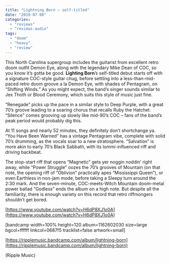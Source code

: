 ```yaml
---
title: "Lightning Born – self-titled"
date: "2019-07-08"
categories: 
  - "reviews"
  - "reviews-audio"
tags: 
  - "doom"
  - "heavy"
  - "review"
---
```


This North Carolina supergroup includes the guitarist from excellent retro doom outfit Demon Eye, along with the legendary Mike Dean of COC, so you know it’s gotta be good. **Lighting Born**’s self-titled debut starts off with a signature COC-style guitar chug, before settling into a less-than-mid-paced retro doom groove a la Demon Eye, with shades of Pentagram, on “Shifting Winds.” As you might expect, the band’s singer sounds similar to Jex Thoth or Blood Ceremony, which suits this style of music just fine.

“Renegade” picks up the pace in a similar style to Deep Purple, with a great 70’s groove leading to a soaring chorus that recalls Ruby the Hatchet. “Silence” comes grooving up slowly like mid-90’s COC – fans of the band’s peak period would probably dig this.

At 11 songs and nearly 52 minutes, they definitely don’t shortchange ya. “You Have Been Warned” has a vintage Pentagram vibe, complete with solid 70’s drumming, as the vocals soar to a new stratosphere. “Salvation” is more akin to early 70’s Black Sabbath, with its Iommi-influenced riff and driving backbeat.

The stop-start riff that opens “Magnetic” gets yer noggin noddin’ right away, while “Power Struggle” oozes the 70’s grooves of Mountain (on that note, the opening riff of “Oblivion” practically apes “Mississippi Queen”), or even Earthless in non-jam mode, before taking a Sleepy turn around the 2:30 mark. And the seven-minute, COC-meets-Witch Mountain doom-metal power ballad “Godless” ends the album on a high note. But despite all the familiarity, there is enough variety on this record that retro riffmongers shouldn’t get bored.

[https://www.youtube.com/watch?v=H6dP8XJ1o0A](https://www.youtube.com/watch?v=H6dP8XJ1o0A)

\[bandcamp width=100% height=120 album=1162602030 size=large bgcol=ffffff linkcol=0687f5 tracklist=false artwork=small\]

[https://ripplemusic.bandcamp.com/album/lightning-born](https://ripplemusic.bandcamp.com/album/lightning-born)

(Ripple Music)
